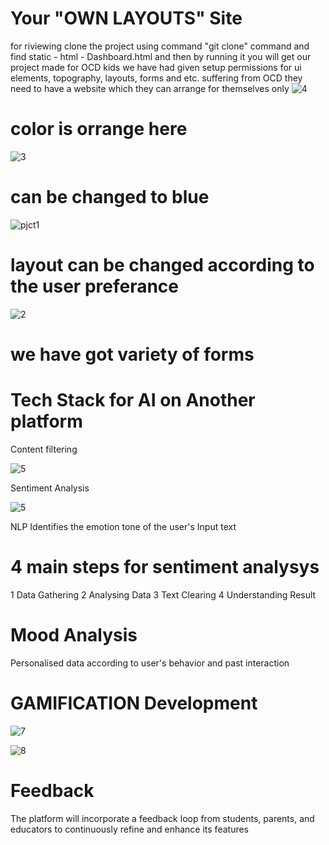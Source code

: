 ﻿# Your "OWN LAYOUTS" Site
for riviewing clone the project using command "git clone" command 
and find static - html - Dashboard.html and then by running it you will get our project made for OCD kids
we have had given setup permissions for ui elements, topography, layouts, forms and etc.
suffering from OCD they need to have a website which they can arrange for themselves only
![4](https://github.com/user-attachments/assets/31e8546e-5d18-4ab7-b660-098692974969)
# color is orrange here


![3](https://github.com/user-attachments/assets/9b66652d-d742-4060-96ff-ff4977e7e821)
# can be changed to blue

![pjct1](https://github.com/user-attachments/assets/2fc5532f-453a-4a36-a1cd-78c8e52edeb3)
# layout can be changed according to the user preferance

![2](https://github.com/user-attachments/assets/17244848-b69f-4e1d-ae33-d56710a8d392)
# we have got variety of forms


# Tech Stack for AI on Another platform
Content filtering


![5](https://github.com/user-attachments/assets/9f04b989-4afe-4ce7-9545-071dc2f524ee)









Sentiment Analysis

![5](https://github.com/user-attachments/assets/c1025da5-cda9-47ca-934c-17c447850fb0)


NLP Identifies the emotion tone of the user's Input text
# 4 main steps for sentiment analysys
1 Data Gathering
2 Analysing Data
3 Text Clearing
4 Understanding Result


 # Mood Analysis
 Personalised data according to user's behavior and past interaction

 # GAMIFICATION Development



 ![7](https://github.com/user-attachments/assets/24bb952a-1e2b-4a58-b7cc-1a60d7537971)




 ![8](https://github.com/user-attachments/assets/26910c55-c830-497f-b8ef-5742fbe07c65)




 # Feedback 
 The platform will incorporate a feedback loop from students, parents, and educators to continuously refine and enhance its features



